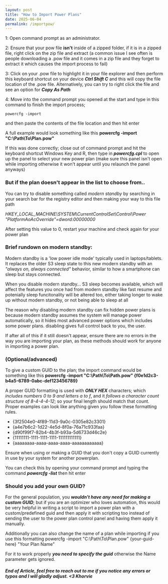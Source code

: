 ```yaml
---
layout: post
title: "How to Import Power Plans"
date: 2025-06-04
permalink: /importpow/
---
```

1: Open command prompt as an administrator.

2: Ensure that your pow file **isn't** <!--more--> inside of a zipped folder, if it is in a zipped file, right click on the zip file and extract (a common issue I see often is people downloading a .pow file and it comes in a zip file and they forget to extract it which causes the import process to fail)

3: Click on your .pow file to highlight it in your file explorer and then perform this keyboard shortcut on your device ***Ctrl Shift C*** and this will copy the file location of the .pow file. Alternatively, you can try to right click the file and see an option for ***Copy As Path***

4: Move into the command prompt you opened at the start and type in this command to finish the import process;

```nohighlight
powercfg -import
```
and then paste the contents of the file location and then hit enter

A full example would look something like this
**powercfg -import "C:\Path\To\Plan.pow"**

If this was done correctly; close out of command prompt and hit the keyboard shortcut Windows Key and R, then type in ***powercfg.cpl*** to open up the panel to select your new power plan (make sure this panel isn't open while importing otherwise it won't appear until you relaunch the panel anyways)
   
### But if the plan doesn't appear in the list to choose from.. 
You can try to disable something called *modern standby* by searching in your search bar for the registry editor and then making your way to this file path 

*HKEY_LOCAL_MACHINE\SYSTEM\CurrentControlSet\Control\Power
"PlatformAoAcOverride"=dword:00000000*

After setting this value to 0, restart your machine and check again for your power plan

### Brief rundown on modern standby:
Modern standby is a 'low power idle mode' typically used in laptops/tablets. It replaces the older S3 sleep state to this new modern standby with an *"always on, always connected"* behavior, similar to how a smartphone can sleep but stays connected.

When you disable modern standby... S3 sleep becomes available, which will affect the features you once had from modern standby like fast resume and potenially sleep funcitonality will be altered too, either taking longer to wake up without modern standby, or not being able to sleep at all

The reason why disabling modern standby can fix hidden power plans is because modern standby assumes the system will manage power automatically, so it hides most advanced power options which includes some power plans. disabling gives full control back to you, the user.

If after all of this if it still doesn't appear, ensure there are no errors in the way you are importing your plan, as these methods should work for anyone in importing a power plan.


### (Optional/advanced) 
To give a custom GUID to the plan; the import command would be something like this
**powercfg -import "C:\Path\To\Path.pow" {f0e1d2c3-b4a5-6789-0abc-def123456789}**

A proper GUID formatting is used with ***ONLY HEX*** characters; which *includes numbers 0 to 9 and letters a to f*, and it *follows a character count structure of 8-4-4-4-12*; so your final length should match that count. Proper examples can look like anything given you follow these formatting rules.
- {3f2504e0-4f89-11d3-9a0c-0305e82c3301}
- {a4e7b6c2-1d22-4e5d-8f0a-76a71c933faa}
- {d90f99f7-82b4-4b3f-b93a-5d6733d46c2e}
- {11111111-1111-1111-1111-111111111111}
- {aaaaaaaa-aaaa-aaaa-aaaa-aaaaaaaaaaaa}

Ensure when using or making a GUID that you don't copy a GUID currently in use by your system for another powerplan.

You can check this by opening your command prompt and typing the command ***powercfg -list*** then hit enter

### Should you add your own GUID?
For the general population, you ***wouldn't have any need for making a custom GUID***; but if you are an optimizer who loves automation, this would be very helpful in writing a script to import a power plan with a custom/predefined guid and then apply it with scripting too instead of sending the user to the power plan control panel and having them apply it manually.

Additionally you can also change the name of a plan while importing if you use this formatting
powercfg -import "C:\Path\To\Plan.pow" {your-guid-here} "Your Plan Name"

For it to work properly ***you need to specify the guid*** otherwise the Name parameter gets ignored.

##### End of Article, feel free to reach out to me if you notice any errors or typos and I will gladly adjust. <3 Khorvie
